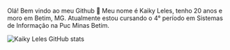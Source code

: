 Olá! Bem vindo ao meu Github 👋 Meu nome é Kaiky Leles, tenho 20 anos e moro em Betim, MG. Atualmente estou cursando o  4° período em Sistemas de Informação na Puc Minas Betim.

![Kaiky Leles GitHub stats](https://github-readme-stats.vercel.app/api?username=kaikyleles&show_icons=true&theme=dracula)
